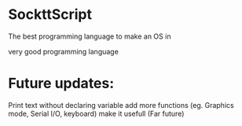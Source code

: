 # SockttScript
The best programming language to make an OS in

very good programming language

# Future updates:
Print text without declaring variable
add more functions (eg. Graphics mode, Serial I/O, keyboard)
make it usefull (Far future)
